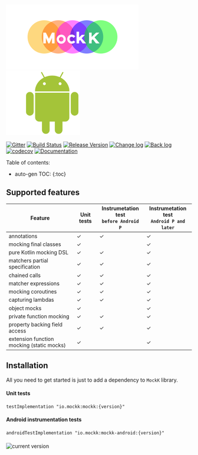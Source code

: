 ![mockk](doc/logo-site.png) ![kotlin](doc/robot.png)

[![Gitter](https://badges.gitter.im/mockk-io/Lobby.svg)](https://gitter.im/mockk-io/Lobby?utm_source=badge&utm_medium=badge&utm_campaign=pr-badge&utm_content=body_badge) [![Build Status](https://travis-ci.org/mockk/mockk.svg?branch=master)](https://travis-ci.org/mockk/mockk) [![Release Version](https://img.shields.io/maven-central/v/io.mockk/mockk.svg?label=release)](http://search.maven.org/#search%7Cga%7C1%7Cmockk)  [![Change log](https://img.shields.io/badge/change%20log-%E2%96%A4-yellow.svg)](https://github.com/mockk/mockk/releases) [![Back log](https://img.shields.io/badge/back%20log-%E2%96%A4-orange.svg)](/BACKLOG) [![codecov](https://codecov.io/gh/mockk/mockk/branch/master/graph/badge.svg)](https://codecov.io/gh/mockk/mockk) [![Documentation](https://img.shields.io/badge/documentation-%E2%86%93-yellowgreen.svg)](#nice-features)

Table of contents:

* auto-gen TOC:
{:toc}

## Supported features

|Feature|Unit tests|Instrumetation test<br/> `before Android P`|Instrumetation test<br/> `Android P and later`|
| --- | --- | --- | --- |
|annotations| ✓ | ✓ | ✓ |
|mocking final classes| ✓ | | ✓ |
|pure Kotlin mocking DSL| ✓ | ✓ | ✓ |
|matchers partial specification| ✓ | ✓ | ✓ |
|chained calls| ✓ | ✓ | ✓ |
|matcher expressions| ✓ | ✓ | ✓ |
|mocking coroutines| ✓ | ✓ | ✓ |
|capturing lambdas| ✓ | ✓ | ✓ |
|object mocks| ✓ | | ✓ |
|private function mocking| ✓ | ✓ | ✓ |
|property backing field access| ✓ | ✓ | ✓ |
|extension function mocking (static mocks)| ✓ | | ✓ |

## Installation

All you need to get started is just to add a dependency to `MockK` library.

#### Unit tests

```
testImplementation "io.mockk:mockk:{version}"
```

#### Android instrumentation tests

```
androidTestImplementation "io.mockk:mockk-android:{version}"
```

<img align="middle" src="https://img.shields.io/maven-central/v/io.mockk/mockk.svg?label=current+version" alt="current version" />
